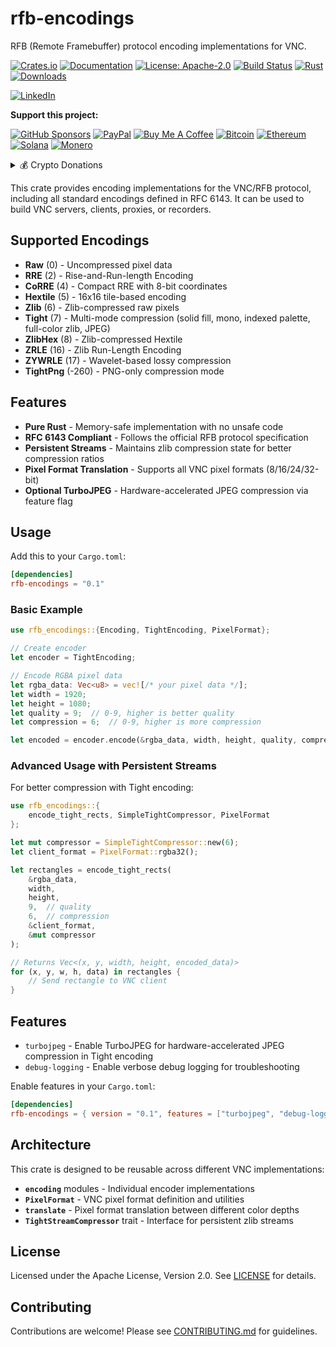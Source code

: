 # rfb-encodings

RFB (Remote Framebuffer) protocol encoding implementations for VNC.

[![Crates.io](https://img.shields.io/crates/v/rfb-encodings.svg)](https://crates.io/crates/rfb-encodings)
[![Documentation](https://docs.rs/rfb-encodings/badge.svg)](https://docs.rs/rfb-encodings)
[![License: Apache-2.0](https://img.shields.io/badge/License-Apache%202.0-blue.svg)](https://www.apache.org/licenses/LICENSE-2.0)
[![Build Status](https://github.com/dustinmcafee/rfb-encodings/workflows/CI/badge.svg)](https://github.com/dustinmcafee/rfb-encodings/actions)
[![Rust](https://img.shields.io/badge/rust-1.90%2B-orange.svg)](https://www.rust-lang.org/)
[![Downloads](https://img.shields.io/crates/d/rfb-encodings.svg)](https://crates.io/crates/rfb-encodings)

[![LinkedIn](https://img.shields.io/badge/LinkedIn-Dustin%20McAfee-blue?style=flat&logo=linkedin)](https://www.linkedin.com/in/dustinmcafee/)

**Support this project:**

[![GitHub Sponsors](https://img.shields.io/badge/Sponsor-❤-red?style=flat&logo=github-sponsors)](https://github.com/sponsors/dustinmcafee)
[![PayPal](https://img.shields.io/badge/PayPal-Donate-blue?style=flat&logo=paypal)](https://paypal.me/dustinmcafee)
[![Buy Me A Coffee](https://img.shields.io/badge/Buy%20Me%20A%20Coffee-☕-yellow?style=flat&logo=buy-me-a-coffee)](https://buymeacoffee.com/dustinmcafee)
[![Bitcoin](https://img.shields.io/badge/Bitcoin-₿-orange?style=flat&logo=bitcoin)](#crypto-donations)
[![Ethereum](https://img.shields.io/badge/Ethereum-Ξ-blue?style=flat&logo=ethereum)](#crypto-donations)
[![Solana](https://img.shields.io/badge/Solana-◎-purple?style=flat&logo=solana)](#crypto-donations)
[![Monero](https://img.shields.io/badge/Monero-XMR-grey?style=flat&logo=monero)](#crypto-donations)

<details>
<summary id="crypto-donations">💰 Crypto Donations</summary>

**Bitcoin (BTC)**
```
3QVD3H1ryqyxhuf8hNTTuBXSbczNuAKaM8
```

**Ethereum (ETH)**
```
0xaFE28A1Dd57660610Ef46C05EfAA363356e98DC7
```

**Solana (SOL)**
```
6uWx4wuHERBpNxyWjeQKrMLBVte91aBzkHaJb8rhw4rn
```

**Monero (XMR)**
```
8C5aCs7Api3WE67GMw54AhQKnJsCg6CVffCuPxUcaKoiMrnaicyvDch8M2CXTm1DJqhpHKxtLvum9Thw4yHn8zeu7sj8qmC
```

</details>

This crate provides encoding implementations for the VNC/RFB protocol, including all standard encodings defined in RFC 6143. It can be used to build VNC servers, clients, proxies, or recorders.

## Supported Encodings

- **Raw** (0) - Uncompressed pixel data
- **RRE** (2) - Rise-and-Run-length Encoding
- **CoRRE** (4) - Compact RRE with 8-bit coordinates
- **Hextile** (5) - 16x16 tile-based encoding
- **Zlib** (6) - Zlib-compressed raw pixels
- **Tight** (7) - Multi-mode compression (solid fill, mono, indexed palette, full-color zlib, JPEG)
- **ZlibHex** (8) - Zlib-compressed Hextile
- **ZRLE** (16) - Zlib Run-Length Encoding
- **ZYWRLE** (17) - Wavelet-based lossy compression
- **TightPng** (-260) - PNG-only compression mode

## Features

- **Pure Rust** - Memory-safe implementation with no unsafe code
- **RFC 6143 Compliant** - Follows the official RFB protocol specification
- **Persistent Streams** - Maintains zlib compression state for better compression ratios
- **Pixel Format Translation** - Supports all VNC pixel formats (8/16/24/32-bit)
- **Optional TurboJPEG** - Hardware-accelerated JPEG compression via feature flag

## Usage

Add this to your `Cargo.toml`:

```toml
[dependencies]
rfb-encodings = "0.1"
```

### Basic Example

```rust
use rfb_encodings::{Encoding, TightEncoding, PixelFormat};

// Create encoder
let encoder = TightEncoding;

// Encode RGBA pixel data
let rgba_data: Vec<u8> = vec![/* your pixel data */];
let width = 1920;
let height = 1080;
let quality = 9;  // 0-9, higher is better quality
let compression = 6;  // 0-9, higher is more compression

let encoded = encoder.encode(&rgba_data, width, height, quality, compression);
```

### Advanced Usage with Persistent Streams

For better compression with Tight encoding:

```rust
use rfb_encodings::{
    encode_tight_rects, SimpleTightCompressor, PixelFormat
};

let mut compressor = SimpleTightCompressor::new(6);
let client_format = PixelFormat::rgba32();

let rectangles = encode_tight_rects(
    &rgba_data,
    width,
    height,
    9,  // quality
    6,  // compression
    &client_format,
    &mut compressor
);

// Returns Vec<(x, y, width, height, encoded_data)>
for (x, y, w, h, data) in rectangles {
    // Send rectangle to VNC client
}
```

## Features

- `turbojpeg` - Enable TurboJPEG for hardware-accelerated JPEG compression in Tight encoding
- `debug-logging` - Enable verbose debug logging for troubleshooting

Enable features in your `Cargo.toml`:

```toml
[dependencies]
rfb-encodings = { version = "0.1", features = ["turbojpeg", "debug-logging"] }
```

## Architecture

This crate is designed to be reusable across different VNC implementations:

- **`encoding`** modules - Individual encoder implementations
- **`PixelFormat`** - VNC pixel format definition and utilities
- **`translate`** - Pixel format translation between different color depths
- **`TightStreamCompressor`** trait - Interface for persistent zlib streams

## License

Licensed under the Apache License, Version 2.0. See [LICENSE](LICENSE) for details.

## Contributing

Contributions are welcome! Please see [CONTRIBUTING.md](CONTRIBUTING.md) for guidelines.
